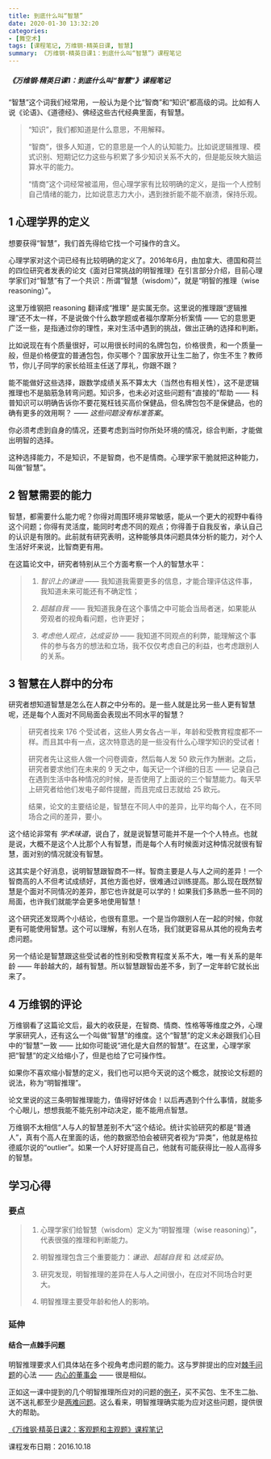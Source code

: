 ```yaml
---
title: 到底什么叫“智慧”
date: 2020-01-30 13:32:20
categories:
- [舞空术]
tags: [课程笔记, 万维钢·精英日课, 智慧]
summary: 《万维钢·精英日课1：到底什么叫“智慧”》课程笔记
---
```


##### 《万维钢·精英日课1：到底什么叫“智慧”》课程笔记

“智慧”这个词我们经常用，一般认为是个比“智商”和“知识”都高级的词。比如有人说《论语》、《道德经》、佛经这些古代经典里面，有智慧。

> “知识”，我们都知道是什么意思，不用解释。
>
> “智商”，很多人知道，它的意思是一个人的认知能力。比如说逻辑推理、模式识别、短期记忆力这些与积累了多少知识关系不大的，但是能反映大脑运算水平的能力。
>
> “情商”这个词经常被滥用，但心理学家有比较明确的定义，是指一个人控制自己情绪的能力，比如说意志力大小，遇到挫折能不能不崩溃，保持乐观。


<div class="anchor" id="xin-li-xue-jie-de-ding-yi"></div>

## 1 心理学界的定义

想要获得“智慧”，我们首先得给它找一个可操作的含义。

心理学家对这个词已经有比较明确的定义了。2016年6月，由加拿大、德国和荷兰的四位研究者发表的论文《面对日常挑战的明智推理》在引言部分介绍，目前心理学家们对“智慧”有了一个共识：所谓“智慧（wisdom）”，就是“明智的推理（wise reasoning）”。

这里万维钢把 reasoning 翻译成“推理” 是实属无奈。这里说的推理跟“逻辑推理”还不太一样，不是说做个什么数学题或者福尔摩斯分析案情 —— 它的意思更广泛一些，是指通过你的理性，来对生活中遇到的挑战，做出正确的选择和判断。

比如说现在有个质量很好，可以用很长时间的名牌包包，价格很贵，和一个质量一般，但是价格便宜的普通包包，你买哪个？国家放开让生二胎了，你生不生？教师节，你儿子同学的家长给班主任送了厚礼，你跟不跟？

能不能做好这些选择，跟数学成绩关系不算太大（当然也有相关性），这不是逻辑推理也不是脑筋急转弯问题。知识多，也未必对这些问题有“直接的”帮助 —— 科普知识可以明确告诉你不要花冤枉钱买高价保健品，但名牌包包不是保健品，也的确有更多的效用啊？ —— *这些问题没有标准答案*。

你必须考虑到自身的情况，还要考虑到当时你所处环境的情况，综合判断，才能做出明智的选择。

这种选择能力，不是知识，不是智商，也不是情商。心理学家干脆就把这种能力，叫做“智慧”。


<div class="anchor" id="zhi-hui-xu-yao-de-neng-li"></div>

## 2 智慧需要的能力

智慧，都需要什么能力呢？你得对周围环境非常敏感，能从一个更大的视野中看待这个问题；你得有灵活度，能同时考虑不同的观点；你得善于自我反省，承认自己的认识是有限的。此前就有研究表明，这种能够具体问题具体分析的能力，对个人生活好坏来说，比智商更有用。

在这篇论文中，研究者特别从三个方面考察一个人的智慧水平：

> 1. *智识上的谦逊* —— 我知道我需要更多的信息，才能合理评估这件事，我知道未来可能还有不确定性；
>
> 2. *超越自我* —— 我知道我身在这个事情之中可能会当局者迷，如果能从旁观者的视角看问题，也许更好；
>
> 3. *考虑他人观点，达成妥协* —— 我知道不同观点的利弊，能理解这个事件的参与各方的想法和立场，我不仅仅考虑自己的利益，也考虑跟别人的关系。


<div class="anchor" id="zhi-hui-zai-ren-qun-zhong-de-fen-bu"></div>

## 3 智慧在人群中的分布

研究者想知道智慧是怎么在人群之中分布的。是一些人就是比另一些人更有智慧呢，还是每个人面对不同局面会表现出不同水平的智慧？

> 研究者找来 176 个受试者，这些人男女各占一半，年龄和受教育程度都不一样。而且其中有一点，这次特意选的是一些没有什么心理学知识的受试者！
>
> 研究者先让这些人做一个问卷调查，然后每人发 50 欧元作为酬谢。之后，研究者要求他们在未来的 9 天之中，每天记一个详细的日志 —— 记录自己在遇到生活中各种情况的时候，是否使用了上面说的三个智慧能力。每天早上研究者给他们发电子邮件提醒，而且完成日志就给 25 欧元。
>
> 结果，论文的主要结论是，智慧在不同人中的差异，比平均每个人，在不同场合之间的差异，要小。

这个结论非常有 *学术味道*，说白了，就是说智慧可能并不是一个个人特点。也就是说，大概不是这个人比那个人有智慧，而是每个人有时候面对这种情况就很有智慧，面对别的情况就没有智慧。

这其实是个好消息，说明智慧跟智商不一样。智商主要是人与人之间的差异！一个智商高的人不但考试成绩好，其他方面也好，很难通过训练提高。那么现在既然智慧是个面对不同情况的差异，那它也许就是可以学的！如果我们多熟悉一些不同的局面，也许我们就能学会更多地使用智慧！

这个研究还发现两个小结论，也很有意思。一个是当你跟别人在一起的时候，你就更有可能使用智慧。这个可以理解，有别人在场，我们就更容易从其他的视角去考虑问题。

另一个结论是智慧跟这些受试者的性别和受教育程度关系不大，唯一有关系的是年龄 —— 年龄越大的，越有智慧。所以智慧跟智齿差不多，到了一定年龄它就长出来了。


<div class="anchor" id="wan-wei-gang-de-ping-lun"></div>

## 4 万维钢的评论

万维钢看了这篇论文后，最大的收获是，在智商、情商、性格等等维度之外，心理学家研究人，还有这么一个叫做“智慧”的维度。这个“智慧”的定义未必跟我们心目中的“智慧”一致 —— 比如你可能说“进化是大自然的智慧”。在这里，心理学家把“智慧”的定义给缩小了，但是也给了它可操作性。

如果你不喜欢缩小智慧的定义，我们也可以把今天说的这个概念，就按论文标题的说法，称为“明智推理”。

论文里说的这三条明智推理能力，值得好好体会！以后再遇到个什么事情，就能多个心眼儿，想想我能不能先别冲动决定，能不能用点智慧。

万维钢不太相信“人与人的智慧差别不大”这个结论。统计实验研究的都是“普通人”，真有个高人在里面的话，他的数据恐怕会被研究者视为“异类”，他就是格拉德威尔说的“outlier”。如果一个人好好提高自己，他就有可能获得比一般人高得多的智慧。

## 学习心得

### 要点

> 1. 心理学家们给智慧（wisdom）定义为“明智推理（wise reasoning）”，代表很强的推理和判断能力。
>
> 2. 明智推理包含三个重要能力：*谦逊*、*超越自我* 和 *达成妥协*。
>
> 3. 研究发现，明智推理的差异在人与人之间很小，在应对不同场合时更大。
>
> 4. 明智推理主要受年龄和他人的影响。

### 延伸

#### 结合一点棘手问题

明智推理要求人们具体站在多个视角考虑问题的能力。这与罗胖提出的应对[棘手问题](/online-course-notes/wan-wei-gang-jing-ying-ri-ke/season-3/20190523_dan-chun-wen-ti-liang-nan-wen-ti-he-ji-shou-wen-ti/#ji-shou-wen-ti)的心法 —— [内心的董事会](/online-course-notes/luo-ji-si-wei/season-7/20190528_zen-me-chu-li-ji-shou-wen-ti/) —— 很是相似。

正如这一课中提到的几个明智推理所应对的问题的[例子](#xin-li-xue-jie-de-ding-yi)，买不买包、生不生二胎、送不送礼都至少是[两难问题](/online-course-notes/wan-wei-gang-jing-ying-ri-ke/season-3/20190523_dan-chun-wen-ti-liang-nan-wen-ti-he-ji-shou-wen-ti/#liang-nan-wen-ti)。这么看来，明智推理确实能为应对这些问题，提供很大的帮助。


[《万维钢·精英日课2：客观题和主观题》课程笔记](/online-course-notes/wan-wei-gang-jing-ying-ri-ke/season-2/20180201_ke-guan-ti-he-zhu-guan-ti/)

课程发布日期：2016.10.18
